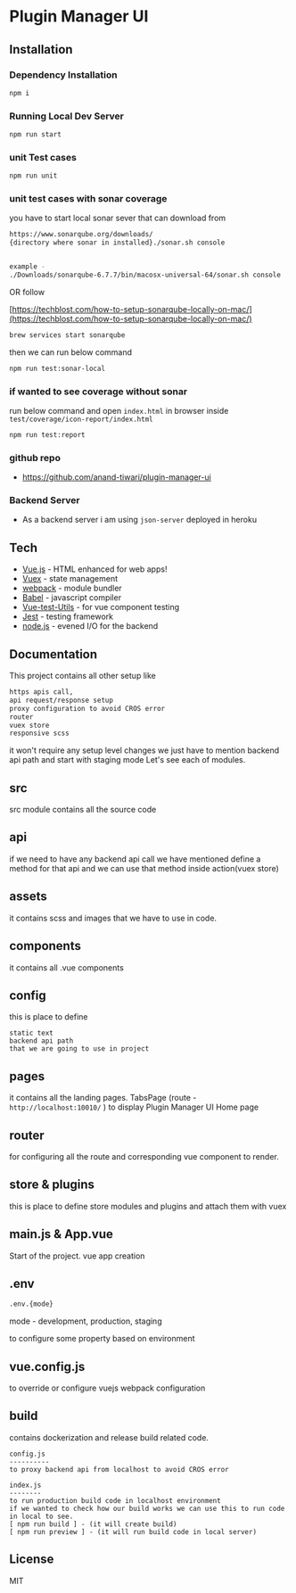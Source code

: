 # Plugin Manager UI
## Installation

### Dependency Installation
```bash
npm i
```

### Running Local Dev Server
``` bash
npm run start
```

### unit Test cases

``` bash
npm run unit
```

### unit test cases with sonar coverage
you have to start local sonar sever that can download from
```bash
https://www.sonarqube.org/downloads/
{directory where sonar in installed}./sonar.sh console


example - 
./Downloads/sonarqube-6.7.7/bin/macosx-universal-64/sonar.sh console
```
OR follow

[https://techblost.com/how-to-setup-sonarqube-locally-on-mac/](https://techblost.com/how-to-setup-sonarqube-locally-on-mac/)
```bash
brew services start sonarqube
```

then we can run below command
```bash
npm run test:sonar-local
```

### if wanted to see coverage without sonar 
run below command and open ```index.html``` in browser inside ```test/coverage/icon-report/index.html```
```bash
npm run test:report
```

### github repo
  - https://github.com/anand-tiwari/plugin-manager-ui

### Backend Server
- As a backend server i am using ```json-server``` deployed in heroku

## Tech
- [Vue.js](https://v3.vuejs.org/) - HTML enhanced for web apps!
- [Vuex](https://vuex.vuejs.org/) - state management
- [webpack](https://webpack.js.org/) - module bundler
- [Babel](https://babeljs.io/) - javascript compiler
- [Vue-test-Utils](https://vue-test-utils.vuejs.org/) - for vue component testing
- [Jest](https://jestjs.io/) - testing framework
- [node.js](https://nodejs.org/en/) - evened I/O for the backend



Documentation
------------------
This project contains all other setup like
```bash
https apis call,
api request/response setup
proxy configuration to avoid CROS error
router
vuex store
responsive scss
```
it won't require any setup level changes we just have to mention backend api path and start with staging mode
Let's see each of modules.

src
------
src module contains all the source code

api
-------
if we need to have any backend api call we have mentioned define a method for that api
and we can use that method inside action(vuex store)


assets
-------
it contains scss and images that we have to use in code.

components
----------
it contains all .vue components


config
--------
this is place to define

	static text
	backend api path
	that we are going to use in project

pages
------
it contains all the landing pages.
TabsPage (route -  ```http://localhost:10010/``` ) to display Plugin Manager UI Home page

router
--------
for configuring all the route and corresponding vue component to render.


store & plugins
---------------
this is place to define store modules and plugins and attach them with vuex


main.js  & App.vue
----------------------
Start of the project. vue app creation

.env
----------
```bash 
.env.{mode}
```
mode - development, production, staging

to configure some property based on environment


vue.config.js
------------
to override or configure vuejs webpack configuration


build
----------

contains dockerization and release build related code.

	config.js
	----------
	to proxy backend api from localhost to avoid CROS error

	index.js
	--------
	to run production build code in localhost environment
	if we wanted to check how our build works we can use this to run code in local to see.
	[ npm run build ] - (it will create build)
	[ npm run preview ] - (it will run build code in local server)


## License
MIT

